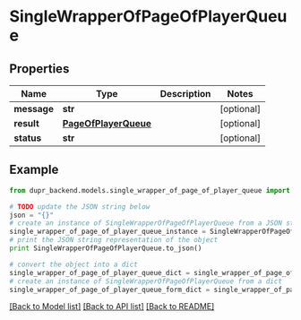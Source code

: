# SingleWrapperOfPageOfPlayerQueue


## Properties
Name | Type | Description | Notes
------------ | ------------- | ------------- | -------------
**message** | **str** |  | [optional] 
**result** | [**PageOfPlayerQueue**](PageOfPlayerQueue.md) |  | [optional] 
**status** | **str** |  | [optional] 

## Example

```python
from dupr_backend.models.single_wrapper_of_page_of_player_queue import SingleWrapperOfPageOfPlayerQueue

# TODO update the JSON string below
json = "{}"
# create an instance of SingleWrapperOfPageOfPlayerQueue from a JSON string
single_wrapper_of_page_of_player_queue_instance = SingleWrapperOfPageOfPlayerQueue.from_json(json)
# print the JSON string representation of the object
print SingleWrapperOfPageOfPlayerQueue.to_json()

# convert the object into a dict
single_wrapper_of_page_of_player_queue_dict = single_wrapper_of_page_of_player_queue_instance.to_dict()
# create an instance of SingleWrapperOfPageOfPlayerQueue from a dict
single_wrapper_of_page_of_player_queue_form_dict = single_wrapper_of_page_of_player_queue.from_dict(single_wrapper_of_page_of_player_queue_dict)
```
[[Back to Model list]](../README.md#documentation-for-models) [[Back to API list]](../README.md#documentation-for-api-endpoints) [[Back to README]](../README.md)


